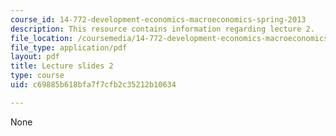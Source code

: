 ```yaml
---
course_id: 14-772-development-economics-macroeconomics-spring-2013
description: This resource contains information regarding lecture 2.
file_location: /coursemedia/14-772-development-economics-macroeconomics-spring-2013/c69885b618bfa7f7cfb2c35212b10634_MIT14_722S13_lecture2.pdf
file_type: application/pdf
layout: pdf
title: Lecture slides 2
type: course
uid: c69885b618bfa7f7cfb2c35212b10634

---
```

None